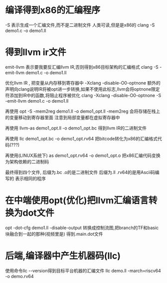 # 编译得到x86的汇编程序

-S 表示生成一个汇编文件,而不是二进制文件
人类可读,但是是x86的
clang -S demo1.c -o demo1.ll

# 得到llvm ir文件

emit-llvm 表示要我要反汇编llvm IR,否则得到x86目标架构的汇编格式
clang -S -emit-llvm demo1.c -o demo1.ll

优化llvm IR , 把变量从内存移到寄存器中
-Xclang -disable-O0-optnone     额外的声明向clang说明IR将被opt进一步转换,如果不使用此标志,llvm会将optnone限定符添加到IR中的函数,将阻止程序被优化
clang -Xclang -disable-O0-optnone -S -emit-llvm demo1.c -o demo1.ll

再使用
opt -S -mem2reg demo1.ll -o demo1_opt.ll
-mem2reg 会将存储在栈上的变量移动到寄存器里面
注意到局部变量都在虚拟寄存器中

再使用
llvm-as demo1_opt.ll -o demo1_opt.bc
得到llvm IR的二进制文件

再使用
llc demo1_opt.bc -o demo1_opt.rv64
把bitcode转化为x86的汇编格式代码(???)

再使用(LINUX系统下)
as demo1_opt.rv64 -o demo1_opt.o
把x86汇编代码变换为架构依赖的二进制码

最终得到四个文件,
后缀为.bc   .o的是二进制文件
后缀为.ll   .rv64的是用Ascii码编写的
表示相同的程序
# 在中端使用opt(优化)把llvm汇编语言转换为dot文件

opt -dot-cfg demo1.ll -disable-output 
转换成控制流图,把branch的TF和basic块融合到一起的那种(视频里是)
得到.main.dot文件

# 后端,编译器中产生机器码(llc)

使用命令llc --version得到目标平台机器的汇编文件
llc demo.ll -march=riscv64 -o demo.rv64


